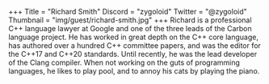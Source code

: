 +++
Title = "Richard Smith"
Discord = "zygoloid"
Twitter = "@zygoloid"
Thumbnail = "img/guest/richard-smith.jpg"
+++
Richard is a professional C++ language lawyer at Google and one of the three leads of the Carbon language project. He has worked in great depth on the C++ core language, has authored over a hundred C++ committee papers, and was the editor for the C++17 and C++20 standards. Until recently, he was the lead developer of the Clang compiler. When not working on the guts of programming languages, he likes to play pool, and to annoy his cats by playing the piano.